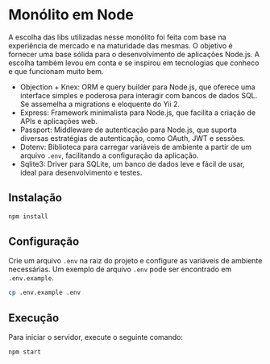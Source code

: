 # Monólito em Node

A escolha das libs utilizadas nesse monólito foi feita com base na experiência de mercado e na maturidade das mesmas. O objetivo é fornecer uma base sólida para o desenvolvimento de aplicações Node.js.
A escolha também levou em conta e se inspirou em tecnologias que conheco e que funcionam muito bem.

- Objection + Knex: ORM e query builder para Node.js, que oferece uma interface simples e poderosa para interagir com bancos de dados SQL. Se assemelha a migrations e eloquente do Yii 2.
- Express: Framework minimalista para Node.js, que facilita a criação de APIs e aplicações web.
- Passport: Middleware de autenticação para Node.js, que suporta diversas estratégias de autenticação, como OAuth, JWT e sessões.
- Dotenv: Biblioteca para carregar variáveis de ambiente a partir de um arquivo `.env`, facilitando a configuração da aplicação.
- Sqlite3: Driver para SQLite, um banco de dados leve e fácil de usar, ideal para desenvolvimento e testes.

## Instalação

```bash
npm install
```

## Configuração
Crie um arquivo `.env` na raiz do projeto e configure as variáveis de ambiente necessárias. Um exemplo de arquivo `.env` pode ser encontrado em `.env.example`.

```bash
cp .env.example .env
```

## Execução
Para iniciar o servidor, execute o seguinte comando:

```bash
npm start
```